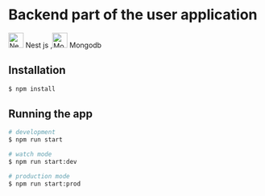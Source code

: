 <h1>Backend part of the user application</h1>
<p><img src="https://nestjs.com/img/logo-small.svg" width="30" alt="Nest Logo" /> Nest js ,<img src="https://w7.pngwing.com/pngs/367/959/png-transparent-mongodb-icon-hd-logo-thumbnail.png" width="30" alt="Mongo Logo" /> Mongodb


## Installation

```bash
$ npm install
```

## Running the app

```bash
# development
$ npm run start

# watch mode
$ npm run start:dev

# production mode
$ npm run start:prod
```
